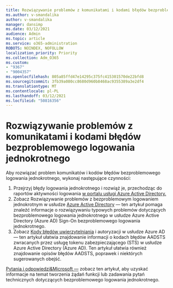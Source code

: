```yaml
---
title: Rozwiązywanie problemów z komunikatami i kodami błędów bezproblemowego logowania jednokrotnego
ms.author: v-smandalika
author: v-smandalika
manager: dansimp
ms.date: 03/12/2021
audience: Admin
ms.topic: article
ms.service: o365-administration
ROBOTS: NOINDEX, NOFOLLOW
localization_priority: Priority
ms.collection: Adm_O365
ms.custom:
- "9367"
- "9004357"
ms.openlocfilehash: 805a85ffd47e14295c375fc415301570de22bfd8
ms.sourcegitcommit: 3fb39a080cc8680d960b8468ac9355389a3e2df4
ms.translationtype: MT
ms.contentlocale: pl-PL
ms.lasthandoff: 03/12/2021
ms.locfileid: "50816356"
---
```

# <a name="troubleshoot-seamless-single-sign-on-sso-error-codes-and-messages"></a>Rozwiązywanie problemów z komunikatami i kodami błędów bezproblemowego logowania jednokrotnego

Aby rozwiązać problem komunikatów i kodów błędów bezproblemowego logowania jednokrotnego, wykonaj następujące czynności:

1. Przejrzyj błędy logowania jednokrotnego i rozwiąż je, przechodząc do raportów aktywności logowania [w portalu usługi Azure Active Directory.](https://docs.microsoft.com/azure/active-directory/reports-monitoring/concept-sign-ins)
2. Zobacz Rozwiązywanie problemów z bezproblemowym logowaniem jednokrotnym w usłudze [Azure Active Directory](https://docs.microsoft.com/azure/active-directory/hybrid/tshoot-connect-sso#sign-in-failure-reasons-in-the-azure-active-directory-admin-center-needs-a-premium-license) — ten artykuł pomaga znaleźć informacje o rozwiązywaniu typowych problemów dotyczących bezproblemowego logowania jednokrotnego w usłudze Azure Active Directory (Azure AD) Sign-On bezproblemowego logowania jednokrotnego.
3. Zobacz [Kody błędów uwierzytelniania](https://docs.microsoft.com/azure/active-directory/develop/reference-aadsts-error-codes#lookup-current-error-code-information) i autoryzacji w usłudze Azure AD — ten artykuł ułatwia znajdowanie informacji o kodach błędów AADSTS zwracanych przez usługę tokenu zabezpieczającego (STS) w usłudze Azure Active Directory (Azure AD). Ten artykuł ułatwia również znajdowanie opisów błędów AADSTS, poprawek i niektórych sugerowanych obejść.

[Pytania i odpowiedzi&Microsoft —](https://docs.microsoft.com/answers/topics/azure-ad-single-sign-on.html) zobacz ten artykuł, aby uzyskać informacje na temat tworzenia żądań funkcji lub zadawania pytań technicznych dotyczących bezproblemowego logowania jednokrotnego.

